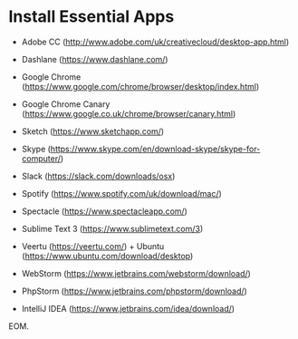 # Install Essential Apps

- Adobe CC (http://www.adobe.com/uk/creativecloud/desktop-app.html)
- Dashlane (https://www.dashlane.com/)
- Google Chrome (https://www.google.com/chrome/browser/desktop/index.html)
- Google Chrome Canary (https://www.google.co.uk/chrome/browser/canary.html)
- Sketch (https://www.sketchapp.com/)
- Skype (https://www.skype.com/en/download-skype/skype-for-computer/)
- Slack (https://slack.com/downloads/osx)
- Spotify (https://www.spotify.com/uk/download/mac/)
- Spectacle (https://www.spectacleapp.com/)
- Sublime Text 3 (https://www.sublimetext.com/3)
- Veertu (https://veertu.com/) + Ubuntu (https://www.ubuntu.com/download/desktop)

- WebStorm (https://www.jetbrains.com/webstorm/download/)
- PhpStorm (https://www.jetbrains.com/phpstorm/download/)
- IntelliJ IDEA (https://www.jetbrains.com/idea/download/)

EOM.
